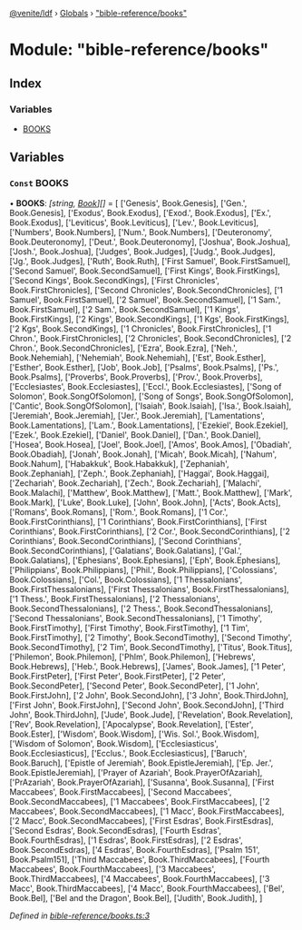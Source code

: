 [@venite/ldf](../README.md) › [Globals](../globals.md) › ["bible-reference/books"](_bible_reference_books_.md)

# Module: "bible-reference/books"

## Index

### Variables

* [BOOKS](_bible_reference_books_.md#const-books)

## Variables

### `Const` BOOKS

• **BOOKS**: *[string, [Book](../enums/_bible_reference_book_.book.md)][]* = [
  ['Genesis', Book.Genesis],
  ['Gen.', Book.Genesis],
  ['Exodus', Book.Exodus],
  ['Exod.', Book.Exodus],
  ['Ex.', Book.Exodus],
  ['Leviticus', Book.Leviticus],
  ['Lev.', Book.Leviticus],
  ['Numbers', Book.Numbers],
  ['Num.', Book.Numbers],
  ['Deuteronomy', Book.Deuteronomy],
  ['Deut.', Book.Deuteronomy],
  ['Joshua', Book.Joshua],
  ['Josh.', Book.Joshua],
  ['Judges', Book.Judges],
  ['Judg.', Book.Judges],
  ['Jg.', Book.Judges],
  ['Ruth', Book.Ruth],
  ['First Samuel', Book.FirstSamuel],
  ['Second Samuel', Book.SecondSamuel],
  ['First Kings', Book.FirstKings],
  ['Second Kings', Book.SecondKings],
  ['First Chronicles', Book.FirstChronicles],
  ['Second Chronicles', Book.SecondChronicles],
  ['1 Samuel', Book.FirstSamuel],
  ['2 Samuel', Book.SecondSamuel],
  ['1 Sam.', Book.FirstSamuel],
  ['2 Sam.', Book.SecondSamuel],
  ['1 Kings', Book.FirstKings],
  ['2 Kings', Book.SecondKings],
  ['1 Kgs', Book.FirstKings],
  ['2 Kgs', Book.SecondKings],
  ['1 Chronicles', Book.FirstChronicles],
  ['1 Chron.', Book.FirstChronicles],
  ['2 Chronicles', Book.SecondChronicles],
  ['2 Chron.', Book.SecondChronicles],
  ['Ezra', Book.Ezra],
  ['Neh.', Book.Nehemiah],
  ['Nehemiah', Book.Nehemiah],
  ['Est', Book.Esther],
  ['Esther', Book.Esther],
  ['Job', Book.Job],
  ['Psalms', Book.Psalms],
  ['Ps.', Book.Psalms],
  ['Proverbs', Book.Proverbs],
  ['Prov.', Book.Proverbs],
  ['Ecclesiastes', Book.Ecclesiastes],
  ['Eccl.', Book.Ecclesiastes],
  ['Song of Solomon', Book.SongOfSolomon],
  ['Song of Songs', Book.SongOfSolomon],
  ['Cantic', Book.SongOfSolomon],
  ['Isaiah', Book.Isaiah],
  ['Isa.', Book.Isaiah],
  ['Jeremiah', Book.Jeremiah],
  ['Jer.', Book.Jeremiah],
  ['Lamentations', Book.Lamentations],
  ['Lam.', Book.Lamentations],
  ['Ezekiel', Book.Ezekiel],
  ['Ezek.', Book.Ezekiel],
  ['Daniel', Book.Daniel],
  ['Dan.', Book.Daniel],
  ['Hosea', Book.Hosea],
  ['Joel', Book.Joel],
  ['Amos', Book.Amos],
  ['Obadiah', Book.Obadiah],
  ['Jonah', Book.Jonah],
  ['Micah', Book.Micah],
  ['Nahum', Book.Nahum],
  ['Habakkuk', Book.Habakkuk],
  ['Zephaniah', Book.Zephaniah],
  ['Zeph.', Book.Zephaniah],
  ['Haggai', Book.Haggai],
  ['Zechariah', Book.Zechariah],
  ['Zech.', Book.Zechariah],
  ['Malachi', Book.Malachi],
  ['Matthew', Book.Matthew],
  ['Matt.', Book.Matthew],
  ['Mark', Book.Mark],
  ['Luke', Book.Luke],
  ['John', Book.John],
  ['Acts', Book.Acts],
  ['Romans', Book.Romans],
  ['Rom.', Book.Romans],
  ['1 Cor.', Book.FirstCorinthians],
  ['1 Corinthians', Book.FirstCorinthians],
  ['First Corinthians', Book.FirstCorinthians],
  ['2 Cor.', Book.SecondCorinthians],
  ['2 Corinthians', Book.SecondCorinthians],
  ['Second Corinthians', Book.SecondCorinthians],
  ['Galatians', Book.Galatians],
  ['Gal.', Book.Galatians],
  ['Ephesians', Book.Ephesians],
  ['Eph', Book.Ephesians],
  ['Philippians', Book.Philippians],
  ['Phil.', Book.Philippians],
  ['Colossians', Book.Colossians],
  ['Col.', Book.Colossians],
  ['1 Thessalonians', Book.FirstThessalonians],
  ['First Thessalonians', Book.FirstThessalonians],
  ['1 Thess.', Book.FirstThessalonians],
  ['2 Thessalonians', Book.SecondThessalonians],
  ['2 Thess.', Book.SecondThessalonians],
  ['Second Thessalonians', Book.SecondThessalonians],
  ['1 Timothy', Book.FirstTimothy],
  ['First Timothy', Book.FirstTimothy],
  ['1 Tim', Book.FirstTimothy],
  ['2 Timothy', Book.SecondTimothy],
  ['Second Timothy', Book.SecondTimothy],
  ['2 Tim', Book.SecondTimothy],
  ['Titus', Book.Titus],
  ['Philemon', Book.Philemon],
  ['Phlm', Book.Philemon],
  ['Hebrews', Book.Hebrews],
  ['Heb.', Book.Hebrews],
  ['James', Book.James],
  ['1 Peter', Book.FirstPeter],
  ['First Peter', Book.FirstPeter],
  ['2 Peter', Book.SecondPeter],
  ['Second Peter', Book.SecondPeter],
  ['1 John', Book.FirstJohn],
  ['2 John', Book.SecondJohn],
  ['3 John', Book.ThirdJohn],
  ['First John', Book.FirstJohn],
  ['Second John', Book.SecondJohn],
  ['Third John', Book.ThirdJohn],
  ['Jude', Book.Jude],
  ['Revelation', Book.Revelation],
  ['Rev', Book.Revelation],
  ['Apocalypse', Book.Revelation],
  ['Ester', Book.Ester],
  ['Wisdom', Book.Wisdom],
  ['Wis. Sol.', Book.Wisdom],
  ['Wisdom of Solomon', Book.Wisdom],
  ['Ecclesiasticus', Book.Ecclesiasticus],
  ['Ecclus.', Book.Ecclesiasticus],
  ['Baruch', Book.Baruch],
  ['Epistle of Jeremiah', Book.EpistleJeremiah],
  ['Ep. Jer.', Book.EpistleJeremiah],
  ['Prayer of Azariah', Book.PrayerOfAzariah],
  ['PrAzariah', Book.PrayerOfAzariah],
  ['Susanna', Book.Susanna],
  ['First Maccabees', Book.FirstMaccabees],
  ['Second Maccabees', Book.SecondMaccabees],
  ['1 Maccabees', Book.FirstMaccabees],
  ['2 Maccabees', Book.SecondMaccabees],
  ['1 Macc', Book.FirstMaccabees],
  ['2 Macc', Book.SecondMaccabees],
  ['First Esdras', Book.FirstEsdras],
  ['Second Esdras', Book.SecondEsdras],
  ['Fourth Esdras', Book.FourthEsdras],
  ['1 Esdras', Book.FirstEsdras],
  ['2 Esdras', Book.SecondEsdras],
  ['4 Esdras', Book.FourthEsdras],
  ['Psalm 151', Book.Psalm151],
  ['Third Maccabees', Book.ThirdMaccabees],
  ['Fourth Maccabees', Book.FourthMaccabees],
  ['3 Maccabees', Book.ThirdMaccabees],
  ['4 Maccabees', Book.FourthMaccabees],
  ['3 Macc', Book.ThirdMaccabees],
  ['4 Macc', Book.FourthMaccabees],
  ['Bel', Book.Bel],
  ['Bel and the Dragon', Book.Bel],
  ['Judith', Book.Judith],
]

*Defined in [bible-reference/books.ts:3](https://github.com/gbj/venite/blob/0c59dbe7/ldf/src/bible-reference/books.ts#L3)*
